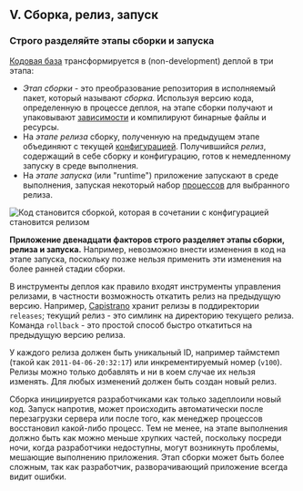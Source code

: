 ## V. Сборка, релиз, запуск
### Строго разделяйте этапы сборки и запуска

[Кодовая база](/codebase) трансформируется в (non-development) деплой в три этапа:

* *Этап сборки* - это преобразование репозитория в исполняемый пакет, который называют *сборка*.
Используя версию кода, определенную в процессе деплоя, на этапе сборки получают и упаковывают
[зависимости](/dependencies) и компилируют бинарные файлы и ресурсы.
* На *этапе релиза* сборку, полученную на предыдущем этапе объединяют с текущей [конфигурацией](/config).
Получившийся *релиз*, содержащий в себе сборку и конфигурацию, готов к немедленному запуску в
среде выполнения.
* На *этапе запуска* (или "runtime") приложение запускают в среде выполнения, запуская некоторый
набор [процессов](/processes) для выбранного релиза.

![Код становится сборкой, которая в сочетании с конфигурацией становится релизом](/images/release.png)

**Приложение двенадцати факторов строго разделяет этапы сборки, релиза и запуска.** Например, невозможно внести
изменения в код на этапе запуска, поскольку позже нельзя применить эти изменения на более ранней стадии сборки.

В инструменты деплоя как правило входят инструменты управления релизами, в частности возможность откатить
релиз на предыдущую версию. Например, [Capistrano](https://github.com/capistrano/capistrano/wiki)
хранит релизы в поддиректории `releases`; текущий релиз - это симлинк на директорию текущего релиза.
Команда `rollback` - это простой способ быстро откатиться на предыдущую версию релиза.

У каждого релиза должен быть уникальный ID, например таймстемп (такой как `2011-04-06-20:32:17`) или
инкрементируемый номер (`v100`). Релизы можно только добавлять и ни в коем случае их нельзя изменять.
Для любых изменений должен быть создан новый релиз.

Сборка инициируется разработчиками как только задеплоили новый код. Запуск напротив,
может происходить автоматически после перезагрузки сервера или после того, как менеджер процессов
восстановил какой-либо процесс. Тем не менее, на этапе выполнения должно быть как можно меньше хрупких
частей, поскольку посреди ночи, когда разработчики недоступны, могут возникнуть проблемы, мешающие выполнению приложения. Этап сборки может быть более сложным, так как разработчик, разворачивающий приложение всегда видит ошибки.
